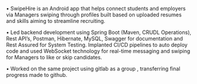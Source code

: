 • SwipeHire is an Android app that helps connect students and employers via Managers swiping through profiles built based on uploaded resumes and skills aiming to streamline recruiting.

• Led backend development using Spring Boot (Maven, CRUDL Operations), Rest API’s, Postman, Hibernate, MySQL, Swagger for documentation and Rest Assured for System Testing. Implanted CI/CD pipelines to auto deploy code and used WebSocket technology for real-time messaging and swiping for Managers to like or skip candidates.

• Worked on the same project using gitlab as a group , transferring final progress made to github.
